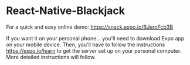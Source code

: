 # React-Native-Blackjack

For a quick and easy online demo: https://snack.expo.io/BJeroFcb3B

If you want it on your personal phone... you'll need to download Expo app on your mobile device. Then, you'll have to follow the instructions https://expo.io/learn to get the server set up on your personal computer. More detailed instructions will follow.


